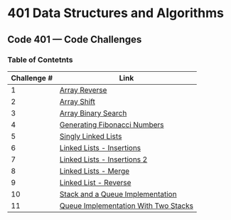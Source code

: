 # 401 Data Structures and Algorithms

## Code 401 — Code Challenges

### Table of Contetnts

Challenge # | Link
------------|-----
1 | [Array Reverse](https://github.com/bushra-401-advanced-javascript/401-data-structures-and-algorithms/tree/master/codechallenges/arrayReverse)
2 | [Array Shift](https://github.com/bushra-401-advanced-javascript/401-data-structures-and-algorithms/tree/master/codechallenges/arrayShift)
3 | [Array Binary Search](https://github.com/bushra-401-advanced-javascript/401-data-structures-and-algorithms/tree/master/codechallenges/arrayBinarySearch)
4 | [Generating Fibonacci Numbers](https://repl.it/@BshBil/Code-Challenge-04#index.js)
5 | [Singly Linked Lists](https://github.com/bushra-401-advanced-javascript/401-data-structures-and-algorithms/tree/master/codechallenges/linkedList)
6 | [Linked Lists - Insertions](https://github.com/bushra-401-advanced-javascript/401-data-structures-and-algorithms/tree/master/codechallenges/linkedList-2)
7 | [Linked Lists - Insertions 2](https://github.com/bushra-401-advanced-javascript/401-data-structures-and-algorithms/tree/ll-kth-from-end/codechallenges/linkedList-2)
8 | [Linked Lists - Merge](https://github.com/bushra-401-advanced-javascript/401-data-structures-and-algorithms/tree/ll-merge/codechallenges/linkedList-2)
9 | [Linked List - Reverse](https://docs.google.com/spreadsheets/d/1OnEYoufah4weagyfnxbBrqBu-xrF-18vGX3A3IlxF08/edit#gid=0)
10 | [Stack and a Queue Implementation](https://github.com/bushra-401-advanced-javascript/401-data-structures-and-algorithms/tree/stack-and-queue/codechallenges/stacksAndQueues)
11 | [Queue Implementation With Two Stacks]()
